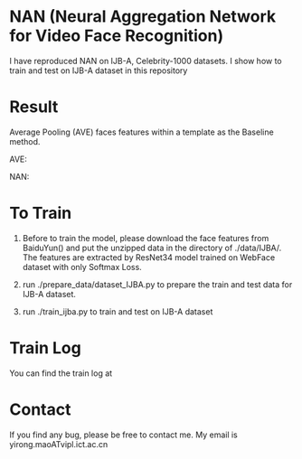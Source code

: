 # NAN (Neural Aggregation Network for Video Face Recognition)

I have reproduced NAN on IJB-A, Celebrity-1000 datasets. I show how to train and test on IJB-A dataset in this repository 

# Result
Average Pooling (AVE) faces features within a template as the Baseline method.

AVE:

NAN:

# To Train
1. Before to train the model, please download the face features from BaiduYun() and put the unzipped data in the directory of ./data/IJBA/. The features are extracted by ResNet34 model trained on WebFace dataset with only Softmax Loss.

2. run ./prepare_data/dataset_IJBA.py to prepare the train and test data for IJB-A dataset.

3. run ./train_ijba.py to train and test on IJB-A dataset

# Train Log
You can find the train log at 

# Contact
If you find any bug, please be free to contact me. My email is yirong.maoATvipl.ict.ac.cn


